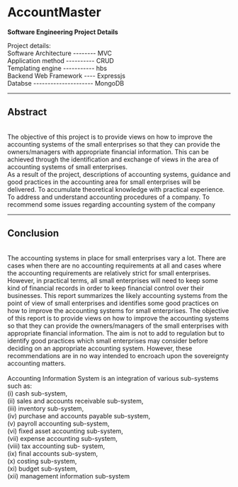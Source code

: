 # AccountMaster

<strong>Software Engineering Project Details </strong> <br>


Project details: <br>
  Software Architecture -------- MVC <br>
  Application method ---------- CRUD <br>
  Templating engine ----------- hbs <br>
  Backend Web Framework ---- Expressjs <br>
  Databse --------------------- MongoDB <br>

<hr>
<h2><strong> Abstract </strong></h2><br>
The objective of this project is to provide views on how to improve the accounting systems of
the small enterprises so that they can provide the owners/managers with appropriate financial
information. This can be achieved through the identification and exchange of views in the
area of accounting systems of small enterprises. <br>
As a result of the project, descriptions of accounting systems, guidance and good practices in
the accounting area for small enterprises will be delivered. To accumulate theoretical
knowledge with practical experience. To address and understand accounting procedures of a
company. To recommend some issues regarding accounting system of the company <br>

<hr>
<h2><strong> Conclusion </strong></h2><br>
The accounting systems in place for small enterprises vary a lot. There are cases when there
are no accounting requirements at all and cases where the accounting requirements are
relatively strict for small enterprises. However, in practical terms, all small enterprises will
need to keep some kind of financial records in order to keep financial control over their
businesses. This report summarizes the likely accounting systems from the point of view of
small enterprises and identifies some good practices on how to improve the accounting
systems for small enterprises. The objective of this report is to provide views on how to
improve the accounting systems so that they can provide the owners/managers of the small
enterprises with appropriate financial information. The aim is not to add to regulation but to
identify good practices which small enterprises may consider before deciding on an
appropriate accounting system. However, these recommendations are in no way intended to
encroach upon the sovereignty accounting matters. <br><br>
Accounting Information System is an integration of various sub-systems such as:<br>
(i) cash sub-system, <br>(ii) sales and accounts receivable sub-system,<br> (iii) inventory sub-system, <br>
(iv) purchase and accounts payable sub-system, <br>(v) payroll accounting sub-system, <br>(vi) fixed
asset accounting sub-system, <br>(vii) expense accounting sub-system, <br>(viii) tax accounting sub-
system, <br>(ix) final accounts sub-system, <br>(x) costing sub-system, <br>(xi) budget sub-system, <br>(xii)
management information sub-system
